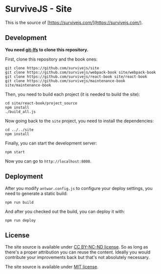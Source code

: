 # SurviveJS - Site

This is the source of [https://survivejs.com/](https://survivejs.com/).

## Development

**You need [git-lfs](https://github.com/git-lfs/git-lfs) to clone this repository.**

First, clone this repository and the book ones:

```
git clone https://github.com/survivejs/site
git clone https://github.com/survivejs/webpack-book site/webpack-book
git clone https://github.com/survivejs/react-book site/react-book
git clone https://github.com/survivejs/maintenance-book site/maintenance-book
```

Then, you need to build each project (it is needed to build the site):

```
cd site/react-book/project_source
npm install
./build_all.js
```

Now going back to the `site` project, you need to install the dependencies:

```
cd ../../site
npm install
```

Finally, you can start the development server:

```
npm start
```

Now you can go to `http://localhost:8000`.

## Deployment

After you modify `antwar.config.js` to configure your deploy settings, you need to generate a static build:

```
npm run build
```

And after you checked out the build, you can deploy it with:

```
npm run deploy
```

## License

The site source is available under [CC BY-NC-ND license](https://creativecommons.org/licenses/by-nc-nd/4.0/legalcode). So as long as there's a proper attribution you can reuse the content. Ideally you would contribute your improvements back but that's not absolutely necessary.

The site source is available under [MIT license](./LICENSE).
